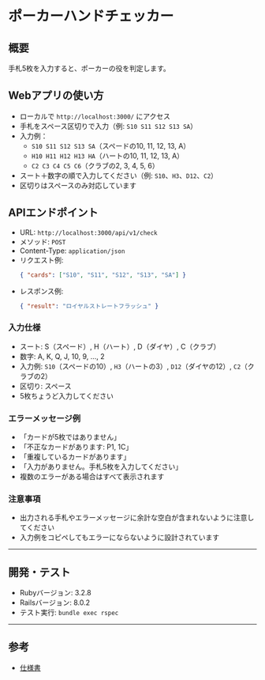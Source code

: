 # ポーカーハンドチェッカー

## 概要
手札5枚を入力すると、ポーカーの役を判定します。

## Webアプリの使い方
- ローカルで `http://localhost:3000/` にアクセス
- 手札をスペース区切りで入力（例: `S10 S11 S12 S13 SA`）
- 入力例：
  - `S10 S11 S12 S13 SA`（スペードの10, 11, 12, 13, A）
  - `H10 H11 H12 H13 HA`（ハートの10, 11, 12, 13, A）
  - `C2 C3 C4 C5 C6`（クラブの2, 3, 4, 5, 6）
- スート＋数字の順で入力してください（例: `S10`、`H3`、`D12`、`C2`）
- 区切りはスペースのみ対応しています

## APIエンドポイント
- URL: `http://localhost:3000/api/v1/check`
- メソッド: `POST`
- Content-Type: `application/json`
- リクエスト例:
  ```json
  { "cards": ["S10", "S11", "S12", "S13", "SA"] }
  ```
- レスポンス例:
  ```json
  { "result": "ロイヤルストレートフラッシュ" }
  ```

### 入力仕様
- スート: S（スペード）, H（ハート）, D（ダイヤ）, C（クラブ）
- 数字: A, K, Q, J, 10, 9, ..., 2
- 入力例: `S10`（スペードの10）, `H3`（ハートの3）, `D12`（ダイヤの12）, `C2`（クラブの2）
- 区切り: スペース
- 5枚ちょうど入力してください

### エラーメッセージ例
- 「カードが5枚ではありません」
- 「不正なカードがあります: P1, 1C」
- 「重複しているカードがあります」
- 「入力がありません。手札5枚を入力してください」
- 複数のエラーがある場合はすべて表示されます

### 注意事項
- 出力される手札やエラーメッセージに余計な空白が含まれないように注意してください
- 入力例をコピペしてもエラーにならないように設計されています

---

## 開発・テスト
- Rubyバージョン: 3.2.8
- Railsバージョン: 8.0.2
- テスト実行: `bundle exec rspec`

---

## 参考
- [仕様書](https://docs.google.com/presentation/d/1sj_A330Ei4CSqTKJxJ7EKiVe8HBWkDPQ8D6UPKHuJzM/edit?slide=id.g23131edd30c_0_223)

